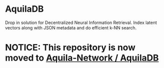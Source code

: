 # AquilaDB
Drop in solution for Decentralized Neural Information Retrieval. Index latent vectors along with JSON metadata and do efficient k-NN search.

# NOTICE: This repository is now moved to [ Aquila-Network / AquilaDB](https://github.com/Aquila-Network/AquilaDB)
